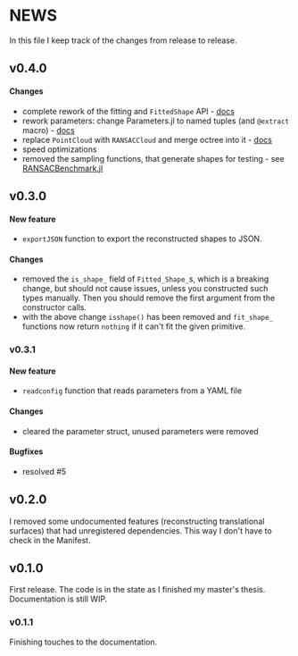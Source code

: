 # NEWS

In this file I keep track of the changes from release to release.

## v0.4.0

#### Changes

- complete rework of the fitting and `FittedShape` API - [docs](https://csertegt3.github.io/RANSAC.jl/stable/newprimitive/)
- rework parameters: change Parameters.jl to named tuples (and `@extract` macro) - [docs](https://csertegt3.github.io/RANSAC.jl/stable/api/#Parameters-1)
- replace `PointCloud` with `RANSACCloud` and merge octree into it - [docs](https://csertegt3.github.io/RANSAC.jl/stable/api/#Representing-a-point-cloud-1)
- speed optimizations
- removed the sampling functions, that generate shapes for testing - see [RANSACBenchmark.jl](https://github.com/cserteGT3/RANSACBenchmark.jl)

## v0.3.0

#### New feature

- `exportJSON` function to export the reconstructed shapes to JSON.

#### Changes

- removed the `is_shape_` field of `Fitted_Shape_`s, which is a breaking change, but should not cause issues, unless you constructed such types manually. Then you should remove the first argument from the constructor calls.
- with the above change `isshape()` has been removed and `fit_shape_` functions now return `nothing` if it can't fit the given primitive.

### v0.3.1

#### New feature

- `readconfig` function that reads parameters from a YAML file

#### Changes

- cleared the parameter struct, unused parameters were removed

#### Bugfixes

- resolved #5

## v0.2.0

I removed some undocumented features (reconstructing translational surfaces) that had unregistered dependencies.
This way I don't have to check in the Manifest.

## v0.1.0

First release. The code is in the state as I finished my master's thesis.
Documentation is still WIP.

### v0.1.1

Finishing touches to the documentation.
